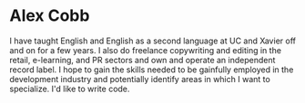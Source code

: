 # Alex Cobb
I have taught English and English as a second language at UC and Xavier off and on for a few years. I also do freelance copywriting and editing in the retail, e-learning, and PR sectors and own and operate an independent record label. 
I hope to gain the skills needed to be gainfully employed in the development industry and potentially identify areas in which I want to specialize. 
I'd like to write code. 